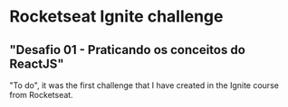 # Rocketseat Ignite challenge 
## "Desafio 01 - Praticando os conceitos do ReactJS"

"To do", it was the first challenge that I have created in the Ignite course from Rocketseat.
